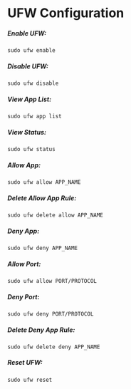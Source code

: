# UFW Configuration

##### Enable UFW:

`sudo ufw enable`

##### Disable UFW:

`sudo ufw disable`

##### View App List:

`sudo ufw app list`

##### View Status:

`sudo ufw status`

##### Allow App:

`sudo ufw allow APP_NAME`


##### Delete Allow App Rule:

`sudo ufw delete allow APP_NAME`

##### Deny App:

`sudo ufw deny APP_NAME`

##### Allow Port:

`sudo ufw allow PORT/PROTOCOL`

##### Deny Port:

`sudo ufw deny PORT/PROTOCOL`

##### Delete Deny App Rule:

`sudo ufw delete deny APP_NAME`


##### Reset UFW:

`sudo ufw reset`